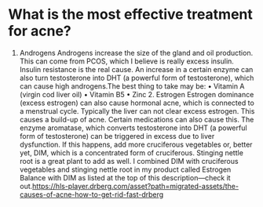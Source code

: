 # What is the most effective treatment for acne?

1. Androgens Androgens increase the size of the gland and oil production. This can come from PCOS, which I believe is really excess insulin. Insulin resistance is the real cause. An increase in a certain enzyme can also turn testosterone into DHT (a powerful form of testosterone), which can cause high androgens.The best thing to take may be: • Vitamin A (virgin cod liver oil) • Vitamin B5 • Zinc 2. Estrogen Estrogen dominance (excess estrogen) can also cause hormonal acne, which is connected to a menstrual cycle. Typically the liver can not clear excess estrogen. This causes a build-up of acne. Certain medications can also cause this. The enzyme aromatase, which converts testosterone into DHT (a powerful form of testosterone) can be triggered in excess due to liver dysfunction. If this happens, add more cruciferous vegetables or, better yet, DIM, which is a concentrated form of cruciferous. Stinging nettle root is a great plant to add as well. I combined DIM with cruciferous vegetables and stinging nettle root in my product called Estrogen Balance with DIM as listed at the top of this description—check it out.https://hls-player.drberg.com/asset?path=migrated-assets/the-causes-of-acne-how-to-get-rid-fast-drberg